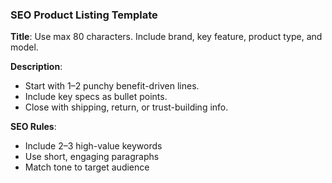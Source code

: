 ### SEO Product Listing Template

**Title**: Use max 80 characters. Include brand, key feature, product type, and model.

**Description**:
- Start with 1–2 punchy benefit-driven lines.
- Include key specs as bullet points.
- Close with shipping, return, or trust-building info.

**SEO Rules**:
- Include 2–3 high-value keywords
- Use short, engaging paragraphs
- Match tone to target audience
